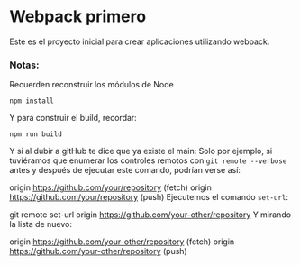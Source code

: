 # Webpack primero


Este es el proyecto inicial para crear aplicaciones utilizando webpack.

### Notas:
Recuerden reconstruir los módulos de Node
```
npm install
```
Y para construir el build, recordar:
```
npm run build
```

Y si al dubir a gitHub te dice que ya existe el main:
Solo por ejemplo, si tuviéramos que enumerar los controles remotos con `git remote --verbose` antes y después de ejecutar este comando, podrían verse así:

origin	https://github.com/your/repository (fetch)
origin	https://github.com/your/repository (push)
Ejecutemos el comando `set-url`:

git remote set-url origin https://github.com/your-other/repository
Y mirando la lista de nuevo:

origin	https://github.com/your-other/repository (fetch)
origin	https://github.com/your-other/repository (push)

